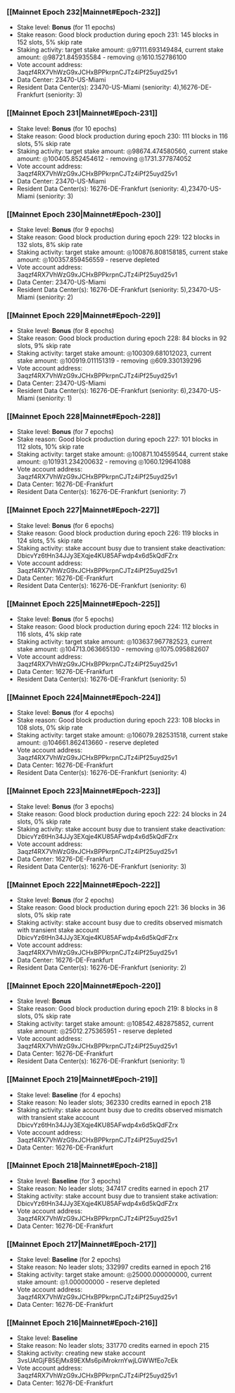 ### [[Mainnet Epoch 232|Mainnet#Epoch-232]]
* Stake level: **Bonus** (for 11 epochs)
* Stake reason: Good block production during epoch 231: 145 blocks in 152 slots, 5% skip rate
* Staking activity: target stake amount: ◎97111.693149484, current stake amount: ◎98721.845935584 - removing ◎1610.152786100
* Vote account address: 3aqzf4RX7VhWzG9xJCHxBPPkrpnCJTz4iPf25uyd25v1
* Data Center: 23470-US-Miami
* Resident Data Center(s): 23470-US-Miami (seniority: 4),16276-DE-Frankfurt (seniority: 3)
### [[Mainnet Epoch 231|Mainnet#Epoch-231]]
* Stake level: **Bonus** (for 10 epochs)
* Stake reason: Good block production during epoch 230: 111 blocks in 116 slots, 5% skip rate
* Staking activity: target stake amount: ◎98674.474580560, current stake amount: ◎100405.852454612 - removing ◎1731.377874052
* Vote account address: 3aqzf4RX7VhWzG9xJCHxBPPkrpnCJTz4iPf25uyd25v1
* Data Center: 23470-US-Miami
* Resident Data Center(s): 16276-DE-Frankfurt (seniority: 4),23470-US-Miami (seniority: 3)
### [[Mainnet Epoch 230|Mainnet#Epoch-230]]
* Stake level: **Bonus** (for 9 epochs)
* Stake reason: Good block production during epoch 229: 122 blocks in 132 slots, 8% skip rate
* Staking activity: target stake amount: ◎100876.808158185, current stake amount: ◎100357.859456559 - reserve depleted
* Vote account address: 3aqzf4RX7VhWzG9xJCHxBPPkrpnCJTz4iPf25uyd25v1
* Data Center: 23470-US-Miami
* Resident Data Center(s): 16276-DE-Frankfurt (seniority: 5),23470-US-Miami (seniority: 2)
### [[Mainnet Epoch 229|Mainnet#Epoch-229]]
* Stake level: **Bonus** (for 8 epochs)
* Stake reason: Good block production during epoch 228: 84 blocks in 92 slots, 9% skip rate
* Staking activity: target stake amount: ◎100309.681012023, current stake amount: ◎100919.011151319 - removing ◎609.330139296
* Vote account address: 3aqzf4RX7VhWzG9xJCHxBPPkrpnCJTz4iPf25uyd25v1
* Data Center: 23470-US-Miami
* Resident Data Center(s): 16276-DE-Frankfurt (seniority: 6),23470-US-Miami (seniority: 1)
### [[Mainnet Epoch 228|Mainnet#Epoch-228]]
* Stake level: **Bonus** (for 7 epochs)
* Stake reason: Good block production during epoch 227: 101 blocks in 112 slots, 10% skip rate
* Staking activity: target stake amount: ◎100871.104559544, current stake amount: ◎101931.234200632 - removing ◎1060.129641088
* Vote account address: 3aqzf4RX7VhWzG9xJCHxBPPkrpnCJTz4iPf25uyd25v1
* Data Center: 16276-DE-Frankfurt
* Resident Data Center(s): 16276-DE-Frankfurt (seniority: 7)
### [[Mainnet Epoch 227|Mainnet#Epoch-227]]
* Stake level: **Bonus** (for 6 epochs)
* Stake reason: Good block production during epoch 226: 119 blocks in 124 slots, 5% skip rate
* Staking activity: stake account busy due to transient stake deactivation: DbicvYz6tHn34JJy3EXqje4KU85AFwdp4x6d5kQdFZrx
* Vote account address: 3aqzf4RX7VhWzG9xJCHxBPPkrpnCJTz4iPf25uyd25v1
* Data Center: 16276-DE-Frankfurt
* Resident Data Center(s): 16276-DE-Frankfurt (seniority: 6)
### [[Mainnet Epoch 225|Mainnet#Epoch-225]]
* Stake level: **Bonus** (for 5 epochs)
* Stake reason: Good block production during epoch 224: 112 blocks in 116 slots, 4% skip rate
* Staking activity: target stake amount: ◎103637.967782523, current stake amount: ◎104713.063665130 - removing ◎1075.095882607
* Vote account address: 3aqzf4RX7VhWzG9xJCHxBPPkrpnCJTz4iPf25uyd25v1
* Data Center: 16276-DE-Frankfurt
* Resident Data Center(s): 16276-DE-Frankfurt (seniority: 5)
### [[Mainnet Epoch 224|Mainnet#Epoch-224]]
* Stake level: **Bonus** (for 4 epochs)
* Stake reason: Good block production during epoch 223: 108 blocks in 108 slots, 0% skip rate
* Staking activity: target stake amount: ◎106079.282531518, current stake amount: ◎104661.862413660 - reserve depleted
* Vote account address: 3aqzf4RX7VhWzG9xJCHxBPPkrpnCJTz4iPf25uyd25v1
* Data Center: 16276-DE-Frankfurt
* Resident Data Center(s): 16276-DE-Frankfurt (seniority: 4)
### [[Mainnet Epoch 223|Mainnet#Epoch-223]]
* Stake level: **Bonus** (for 3 epochs)
* Stake reason: Good block production during epoch 222: 24 blocks in 24 slots, 0% skip rate
* Staking activity: stake account busy due to transient stake deactivation: DbicvYz6tHn34JJy3EXqje4KU85AFwdp4x6d5kQdFZrx
* Vote account address: 3aqzf4RX7VhWzG9xJCHxBPPkrpnCJTz4iPf25uyd25v1
* Data Center: 16276-DE-Frankfurt
* Resident Data Center(s): 16276-DE-Frankfurt (seniority: 3)
### [[Mainnet Epoch 222|Mainnet#Epoch-222]]
* Stake level: **Bonus** (for 2 epochs)
* Stake reason: Good block production during epoch 221: 36 blocks in 36 slots, 0% skip rate
* Staking activity: stake account busy due to credits observed mismatch with transient stake account DbicvYz6tHn34JJy3EXqje4KU85AFwdp4x6d5kQdFZrx
* Vote account address: 3aqzf4RX7VhWzG9xJCHxBPPkrpnCJTz4iPf25uyd25v1
* Data Center: 16276-DE-Frankfurt
* Resident Data Center(s): 16276-DE-Frankfurt (seniority: 2)
### [[Mainnet Epoch 220|Mainnet#Epoch-220]]
* Stake level: **Bonus**
* Stake reason: Good block production during epoch 219: 8 blocks in 8 slots, 0% skip rate
* Staking activity: target stake amount: ◎108542.482875852, current stake amount: ◎25012.275365951 - reserve depleted
* Vote account address: 3aqzf4RX7VhWzG9xJCHxBPPkrpnCJTz4iPf25uyd25v1
* Data Center: 16276-DE-Frankfurt
* Resident Data Center(s): 16276-DE-Frankfurt (seniority: 1)
### [[Mainnet Epoch 219|Mainnet#Epoch-219]]
* Stake level: **Baseline** (for 4 epochs)
* Stake reason: No leader slots; 362330 credits earned in epoch 218
* Staking activity: stake account busy due to credits observed mismatch with transient stake account DbicvYz6tHn34JJy3EXqje4KU85AFwdp4x6d5kQdFZrx
* Vote account address: 3aqzf4RX7VhWzG9xJCHxBPPkrpnCJTz4iPf25uyd25v1
* Data Center: 16276-DE-Frankfurt
### [[Mainnet Epoch 218|Mainnet#Epoch-218]]
* Stake level: **Baseline** (for 3 epochs)
* Stake reason: No leader slots; 347417 credits earned in epoch 217
* Staking activity: stake account busy due to transient stake activation: DbicvYz6tHn34JJy3EXqje4KU85AFwdp4x6d5kQdFZrx
* Vote account address: 3aqzf4RX7VhWzG9xJCHxBPPkrpnCJTz4iPf25uyd25v1
* Data Center: 16276-DE-Frankfurt
### [[Mainnet Epoch 217|Mainnet#Epoch-217]]
* Stake level: **Baseline** (for 2 epochs)
* Stake reason: No leader slots; 332997 credits earned in epoch 216
* Staking activity: target stake amount: ◎25000.000000000, current stake amount: ◎1.000000000 - reserve depleted
* Vote account address: 3aqzf4RX7VhWzG9xJCHxBPPkrpnCJTz4iPf25uyd25v1
* Data Center: 16276-DE-Frankfurt
### [[Mainnet Epoch 216|Mainnet#Epoch-216]]
* Stake level: **Baseline**
* Stake reason: No leader slots; 331770 credits earned in epoch 215
* Staking activity: creating new stake account 3vsUAtGjFB5EjMx89EXMs6piMrokrnYwjLGWWfEo7cEk
* Vote account address: 3aqzf4RX7VhWzG9xJCHxBPPkrpnCJTz4iPf25uyd25v1
* Data Center: 16276-DE-Frankfurt